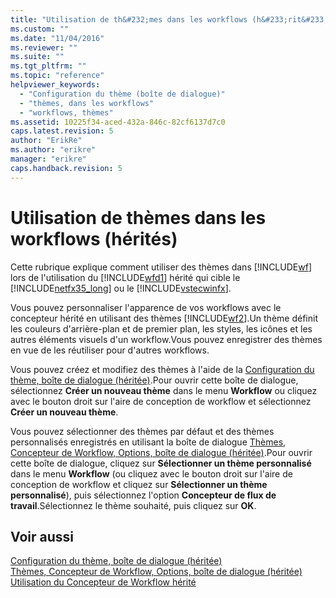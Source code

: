 ```yaml
---
title: "Utilisation de th&#232;mes dans les workflows (h&#233;rit&#233;s) | Microsoft Docs"
ms.custom: ""
ms.date: "11/04/2016"
ms.reviewer: ""
ms.suite: ""
ms.tgt_pltfrm: ""
ms.topic: "reference"
helpviewer_keywords: 
  - "Configuration du thème (boîte de dialogue)"
  - "thèmes, dans les workflows"
  - "workflows, thèmes"
ms.assetid: 10225f34-aced-432a-846c-82cf6137d7c0
caps.latest.revision: 5
author: "ErikRe"
ms.author: "erikre"
manager: "erikre"
caps.handback.revision: 5
---
```

# Utilisation de th&#232;mes dans les workflows (h&#233;rit&#233;s)
Cette rubrique explique comment utiliser des thèmes dans [!INCLUDE[wf](../workflow-designer/includes/wf_md.md)] lors de l'utilisation du [!INCLUDE[wfd1](../workflow-designer/includes/wfd1_md.md)] hérité qui cible le [!INCLUDE[netfx35_long](../workflow-designer/includes/netfx35_long_md.md)] ou le [!INCLUDE[vstecwinfx](../workflow-designer/includes/vstecwinfx_md.md)].  
  
 Vous pouvez personnaliser l'apparence de vos workflows avec le concepteur hérité en utilisant des thèmes [!INCLUDE[wf2](../workflow-designer/includes/wf2_md.md)].Un thème définit les couleurs d'arrière\-plan et de premier plan, les styles, les icônes et les autres éléments visuels d'un workflow.Vous pouvez enregistrer des thèmes en vue de les réutiliser pour d'autres workflows.  
  
 Vous pouvez créez et modifiez des thèmes à l'aide de la [Configuration du thème, boîte de dialogue \(héritée\)](../workflow-designer/theme-configuration-dialog-box-legacy.md).Pour ouvrir cette boîte de dialogue, sélectionnez **Créer un nouveau thème** dans le menu **Workflow** ou cliquez avec le bouton droit sur l'aire de conception de workflow et sélectionnez **Créer un nouveau thème**.  
  
 Vous pouvez sélectionner des thèmes par défaut et des thèmes personnalisés enregistrés en utilisant la boîte de dialogue [Thèmes, Concepteur de Workflow, Options, boîte de dialogue \(héritée\)](../workflow-designer/themes-workflow-designer-options-dialog-box-legacy.md).Pour ouvrir cette boîte de dialogue, cliquez sur **Sélectionner un thème personnalisé** dans le menu **Workflow** \(ou cliquez avec le bouton droit sur l'aire de conception de workflow et cliquez sur **Sélectionner un thème personnalisé**\), puis sélectionnez l'option **Concepteur de flux de travail**.Sélectionnez le thème souhaité, puis cliquez sur **OK**.  
  
## Voir aussi  
 [Configuration du thème, boîte de dialogue \(héritée\)](../workflow-designer/theme-configuration-dialog-box-legacy.md)   
 [Thèmes, Concepteur de Workflow, Options, boîte de dialogue \(héritée\)](../workflow-designer/themes-workflow-designer-options-dialog-box-legacy.md)   
 [Utilisation du Concepteur de Workflow hérité](../workflow-designer/using-the-legacy-workflow-designer.md)